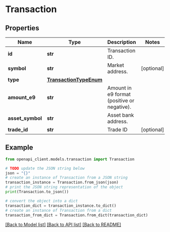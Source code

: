 # Transaction


## Properties

Name | Type | Description | Notes
------------ | ------------- | ------------- | -------------
**id** | **str** | Transaction ID. | 
**symbol** | **str** | Market address. | [optional] 
**type** | [**TransactionTypeEnum**](TransactionTypeEnum.md) |  | 
**amount_e9** | **str** | Amount in e9 format (positive or negative). | 
**asset_symbol** | **str** | Asset bank address. | 
**trade_id** | **str** | Trade ID | [optional] 

## Example

```python
from openapi_client.models.transaction import Transaction

# TODO update the JSON string below
json = "{}"
# create an instance of Transaction from a JSON string
transaction_instance = Transaction.from_json(json)
# print the JSON string representation of the object
print(Transaction.to_json())

# convert the object into a dict
transaction_dict = transaction_instance.to_dict()
# create an instance of Transaction from a dict
transaction_from_dict = Transaction.from_dict(transaction_dict)
```
[[Back to Model list]](../README.md#documentation-for-models) [[Back to API list]](../README.md#documentation-for-api-endpoints) [[Back to README]](../README.md)


